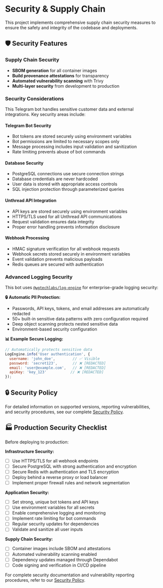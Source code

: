 # Security & Supply Chain

This project implements comprehensive supply chain security measures to ensure the safety and integrity of the codebase and deployments.

## 🛡️ Security Features

### Supply Chain Security

- **SBOM generation** for all container images
- **Build provenance attestations** for transparency
- **Automated vulnerability scanning** with Trivy
- **Multi-layer security** from development to production

### Security Considerations

This Telegram bot handles sensitive customer data and external integrations. Key security areas include:

#### Telegram Bot Security

- Bot tokens are stored securely using environment variables
- Bot permissions are limited to necessary scopes only
- Message processing includes input validation and sanitization
- Rate limiting prevents abuse of bot commands

#### Database Security

- PostgreSQL connections use secure connection strings
- Database credentials are never hardcoded
- User data is stored with appropriate access controls
- SQL injection protection through parameterized queries

#### Unthread API Integration

- API keys are stored securely using environment variables
- HTTPS/TLS used for all Unthread API communications
- Request validation ensures data integrity
- Proper error handling prevents information disclosure

#### Webhook Processing

- HMAC signature verification for all webhook requests
- Webhook secrets stored securely in environment variables
- Event validation prevents malicious payloads
- Redis queues are secured with authentication

### Advanced Logging Security

This bot uses [`@wgtechlabs/log-engine`](https://github.com/wgtechlabs/log-engine) for enterprise-grade logging security:

**🔒 Automatic PII Protection:**

- Passwords, API keys, tokens, and email addresses are automatically redacted
- 50+ built-in sensitive data patterns with zero configuration required
- Deep object scanning protects nested sensitive data
- Environment-based security configuration

**📊 Example Secure Logging:**

```javascript
// Automatically protects sensitive data
LogEngine.info('User authentication', {
  username: 'john_doe',        // ✅ Visible
  password: 'secret123',       // ❌ [REDACTED]
  email: 'user@example.com',   // ❌ [REDACTED]
  apiKey: 'key_123'           // ❌ [REDACTED]
});
```

## 🔒 Security Policy

For detailed information on supported versions, reporting vulnerabilities, and security procedures, see our complete [Security Policy](../SECURITY.md).

## 🏭 Production Security Checklist

Before deploying to production:

**Infrastructure Security:**

- [ ] Use HTTPS/TLS for all webhook endpoints
- [ ] Secure PostgreSQL with strong authentication and encryption
- [ ] Secure Redis with authentication and TLS encryption
- [ ] Deploy behind a reverse proxy or load balancer
- [ ] Implement proper firewall rules and network segmentation

**Application Security:**

- [ ] Set strong, unique bot tokens and API keys
- [ ] Use environment variables for all secrets
- [ ] Enable comprehensive logging and monitoring
- [ ] Implement rate limiting for bot commands
- [ ] Regular security updates for dependencies
- [ ] Validate and sanitize all user inputs

**Supply Chain Security:**

- [ ] Container images include SBOM and attestations
- [ ] Automated vulnerability scanning enabled
- [ ] Dependency updates managed through Dependabot
- [ ] Code signing and verification in CI/CD pipeline

For complete security documentation and vulnerability reporting procedures, refer to our [Security Policy](../SECURITY.md).
